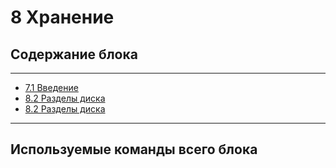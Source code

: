 # 8 Хранение


## Содержание блока

---

- [7.1 Введение](/8%20%20Хранение/8.1%20Введение.md)
- [8.2 Разделы диска](/8%20%20Хранение/8.2%20Разделы%20диска.md)
- [8.2 Разделы диска](/8%20%20Хранение/8.3%20Файловые%20системы.md)



---

## Используемые команды всего блока